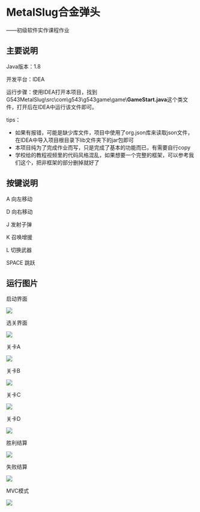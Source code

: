 # MetalSlug合金弹头

——初级软件实作课程作业



## 主要说明

Java版本：1.8



开发平台：IDEA



运行步骤：使用IDEA打开本项目，找到G543MetalSlug\src\com\g543\g543game\game\\**GameStart.java**这个类文件，打开后在IDEA中运行该文件即可。



tips：

- 如果有报错，可能是缺少库文件，项目中使用了org.json库来读取json文件，在IDEA中导入项目根目录下lib文件夹下的jar包即可
- 本项目纯为了完成作业而写，只是完成了基本的功能而已，有需要自行copy
- 学校给的教程视频里的代码风格混乱，如果想要一个完整的框架，可以参考我们这个，把非框架的部分删掉就好了



## 按键说明

A 向左移动

D 向右移动

J 发射子弹

K 召唤增援

L 切换武器

SPACE 跳跃



## 运行图片

启动界面

![](start.png)



选关界面

![](select.png)



关卡A

![](A.png)



关卡B

![](B.png)



关卡C

![](C.png)



关卡D

![](D.png)



胜利结算

![](success.jpg)



失败结算

![](fail.jpg)



MVC模式

![](MVC.png)